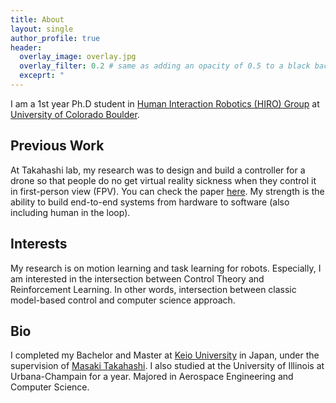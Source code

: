 ```yaml
---
title: About
layout: single
author_profile: true
header:
  overlay_image: overlay.jpg
  overlay_filter: 0.2 # same as adding an opacity of 0.5 to a black background
  exceprt: "                                                                               "
---
```


I am a 1st year Ph.D student in [Human Interaction Robotics (HIRO) Group](https://hiro-group.ronc.one) at [University of Colorado Boulder](https://www.colorado.edu/cs/).

## Previous Work

At Takahashi lab, my research was to design and build a controller for a drone so that people do no get virtual reality sickness when they control it in first-person view (FPV). You can check the paper [here](https://link.springer.com/article/10.1007/s10846-019-01054-6).
My strength is the ability to build end-to-end systems from hardware to software (also including human in the loop).

## Interests

My research is on motion learning and task learning for robots.
Especially, I am interested in the intersection between Control Theory and Reinforcement Learning.
In other words, intersection between classic model-based control and computer science approach.

## Bio

I completed my Bachelor and Master at [Keio University](https://www.keio.ac.jp/) in Japan, under the supervision of [Masaki Takahashi](http://www.yt.sd.keio.ac.jp).
I also studied at the University of Illinois at Urbana-Champain for a year. Majored in Aerospace Engineering and Computer Science.
